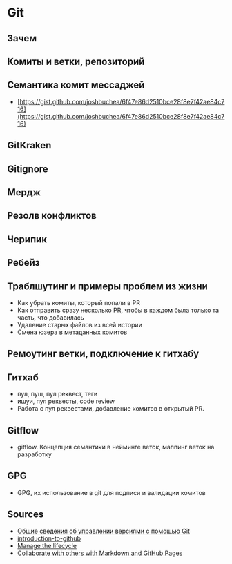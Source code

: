 # Git

## Зачем

## Комиты и ветки, репозиторий

## Семантика комит мессаджей

- [https://gist.github.com/joshbuchea/6f47e86d2510bce28f8e7f42ae84c716](https://gist.github.com/joshbuchea/6f47e86d2510bce28f8e7f42ae84c716)

## GitKraken

## Gitignore

## Мердж

## Резолв конфликтов

## Черипик

## Ребейз

## Траблшутинг и примеры проблем из жизни

- Как убрать комиты, который попали в PR
- Как отправить сразу несколько PR, чтобы в каждом была только та часть, что добавилась
- Удаление старых файлов из всей истории
- Смена юзера в метаданных комитов

## Ремоутинг ветки, подключение к гитхабу

## Гитхаб

- пул, пуш, пул реквест, теги
- ишуи, пул реквесты, code review
- Работа с пул реквестами, добавление комитов в открытый PR.

## Gitflow

- gitflow. Концепция семантики в нейминге веток, маппинг веток на разработку

## GPG

- GPG, их использование в git для подписи и валидации комитов

## Sources

- [Общие сведения об управлении версиями с помощью Git](https://docs.microsoft.com/ru-ru/learn/paths/intro-to-vc-git/)
- [introduction-to-github](https://docs.microsoft.com/en-us/learn/paths/collaborate-markdown-github-pages/)
- [Manage the lifecycle](https://docs.microsoft.com/en-us/learn/paths/manage-project-lifecycle-github/)
- [Collaborate with others with Markdown and GitHub Pages](https://docs.microsoft.com/en-us/learn/paths/collaborate-markdown-github-pages/)
